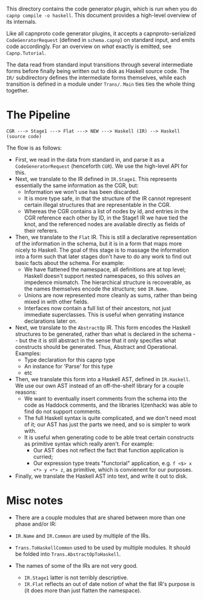This directory contains the code generator plugin, which is run when you
do `capnp compile -o haskell`. This document provides a high-level
overview of its internals.

Like all capnproto code generator plugins, it accepts a
capnproto-serialized `CodeGenratorRequest` (defined in `schema.capnp`)
on standard input, and emits code accordingly. For an overview on *what*
exactly is emitted, see `Capnp.Tutorial`.

The data read from standard input transitions through several
intermediate forms before finally being written out to disk as Haskell
source code. The `IR/` subdirectory defines the intermediate forms
themselves, while each transition is defined in a module under `Trans/`.
`Main` ties ties the whole thing together.

# The Pipeline


```
CGR ---> Stage1 ---> Flat ---> NEW ---> Haskell (IR) --> Haskell (source code)
```

The flow is as follows:

* First, we read in the data from standard in, and parse it as a
  `CodeGeneratorRequest` (henceforth `CGR`). We use the high-level API
  for this.
* Next, we translate to the IR defined in `IR.Stage1`. This represents
  essentially the same information as the CGR, but:
  * Information we won't use has been discarded.
  * It is more type safe, in that the structure of the IR cannot
    represent certain illegal structures that are representable in the
    CGR.
  * Whereas the CGR contains a list of nodes by id, and entries in the
    CGR reference each other by ID, in the Stage1 IR we have tied the
    knot, and the referenced nodes are available directly as fields of
    their referers.
* Then, we translate to the `Flat` IR. This is still a declarative
  representation of the information in the schema, but it is in a form
  that maps more nicely to Haskell. The goal of this stage is to massage
  the information into a form such that later stages don't have to do any
  work to find out basic facts about the schema.
  For example:
  * We have flattened the namespace, all definitions are at top level;
    Haskell doesn't support nested namespaces, so this solves an
    impedence mismatch. The hierarchical structure is recoverable, as
    the names themselves encode the structure; see `IR.Name`.
  * Unions are now represented more cleanly as sums, rather than being
    mixed in with other fields.
  * Interfaces now contain a full list of their ancestors, not just
    immediate superclasses. This is useful when genrating instance
    declarations later on.
* Next, we translate to the `AbstractOp` IR. This form encodes the
  Haskell structures to be generated, rather than what is declared in
  the schema -- but the it is still abstract in the sense that it
  only specifies what constructs should be generated. Thus, Abstract
  and Operational. Examples:
  * Type declaration for this capnp type
  * An instance for 'Parse' for this type
  * etc
* Then, we translate this form into a Haskell AST, defined in
  `IR.Haskell`. We use our own AST instead of an off-the-shelf
  library for a couple reasons:
  * We want to eventually insert comments from the schema into the
    code as Haddock comments, and the libraries I(zenhack) was able
    to find do not support comments.
  * The full Haskell syntax is quite complicated, and we don't need
    most of it; our AST has just the parts we need, and so is simpler
    to work with.
  * It is useful when generating code to be able treat certain
    constructs as primitive syntax which really aren't. For example:
    * Our AST does not reflect the fact that function application is
      curried;
    * Our expression type treats "functorial" application, e.g.
      `f <$> x <*> y <*> z`, as primitive, which is convienent for
      our purposes.
* Finally, we translate the Haskell AST into text, and write it out
  to disk.

# Misc notes

* There are a couple modules that are shared between more than one phase
  and/or IR:

* `IR.Name` and `IR.Common` are used by multiple of the IRs.
* `Trans.ToHaskellCommon` used to be used by multiple modules. It should
   be folded into `Trans.AbstractOpToHaskell`.

* The names of some of the IRs are not very good.
  * `IR.Stage1` latter is not terribly descriptive.
  * `IR.Flat` reflects an out of date notion of what the flat IR's
    purpose is (it does more than just flatten the namespace).
